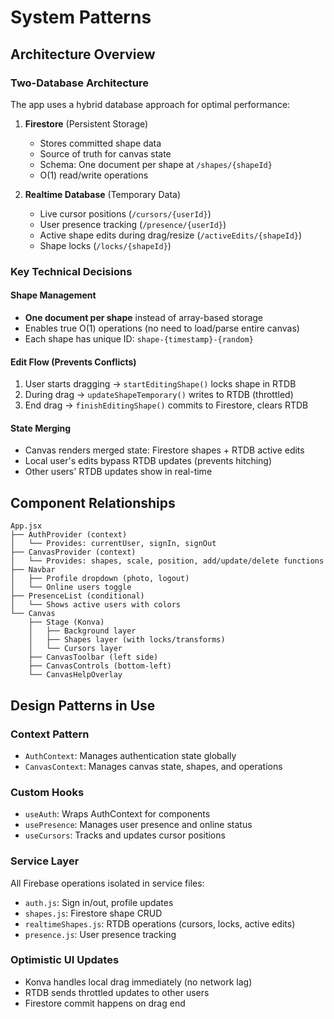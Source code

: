 # System Patterns

## Architecture Overview

### Two-Database Architecture
The app uses a hybrid database approach for optimal performance:

1. **Firestore** (Persistent Storage)
   - Stores committed shape data
   - Source of truth for canvas state
   - Schema: One document per shape at `/shapes/{shapeId}`
   - O(1) read/write operations

2. **Realtime Database** (Temporary Data)
   - Live cursor positions (`/cursors/{userId}`)
   - User presence tracking (`/presence/{userId}`)
   - Active shape edits during drag/resize (`/activeEdits/{shapeId}`)
   - Shape locks (`/locks/{shapeId}`)

### Key Technical Decisions

#### Shape Management
- **One document per shape** instead of array-based storage
- Enables true O(1) operations (no need to load/parse entire canvas)
- Each shape has unique ID: `shape-{timestamp}-{random}`

#### Edit Flow (Prevents Conflicts)
1. User starts dragging → `startEditingShape()` locks shape in RTDB
2. During drag → `updateShapeTemporary()` writes to RTDB (throttled)
3. End drag → `finishEditingShape()` commits to Firestore, clears RTDB

#### State Merging
- Canvas renders merged state: Firestore shapes + RTDB active edits
- Local user's edits bypass RTDB updates (prevents hitching)
- Other users' RTDB updates show in real-time

## Component Relationships

```
App.jsx
├── AuthProvider (context)
│   └── Provides: currentUser, signIn, signOut
├── CanvasProvider (context)
│   └── Provides: shapes, scale, position, add/update/delete functions
├── Navbar
│   ├── Profile dropdown (photo, logout)
│   └── Online users toggle
├── PresenceList (conditional)
│   └── Shows active users with colors
└── Canvas
    ├── Stage (Konva)
    │   ├── Background layer
    │   ├── Shapes layer (with locks/transforms)
    │   └── Cursors layer
    ├── CanvasToolbar (left side)
    ├── CanvasControls (bottom-left)
    └── CanvasHelpOverlay
```

## Design Patterns in Use

### Context Pattern
- `AuthContext`: Manages authentication state globally
- `CanvasContext`: Manages canvas state, shapes, and operations

### Custom Hooks
- `useAuth`: Wraps AuthContext for components
- `usePresence`: Manages user presence and online status
- `useCursors`: Tracks and updates cursor positions

### Service Layer
All Firebase operations isolated in service files:
- `auth.js`: Sign in/out, profile updates
- `shapes.js`: Firestore shape CRUD
- `realtimeShapes.js`: RTDB operations (cursors, locks, active edits)
- `presence.js`: User presence tracking

### Optimistic UI Updates
- Konva handles local drag immediately (no network lag)
- RTDB sends throttled updates to other users
- Firestore commit happens on drag end

